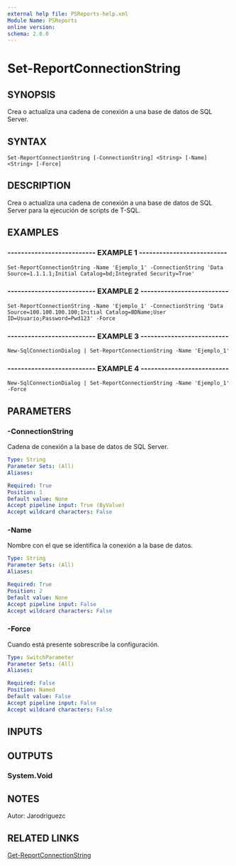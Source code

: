 ```yaml
---
external help file: PSReports-help.xml
Module Name: PSReports
online version: 
schema: 2.0.0
---
```


# Set-ReportConnectionString

## SYNOPSIS
Crea o actualiza una cadena de conexión a una base de datos de SQL Server.

## SYNTAX

```
Set-ReportConnectionString [-ConnectionString] <String> [-Name] <String> [-Force]
```

## DESCRIPTION
Crea o actualiza una cadena de conexión a una base de datos de SQL Server para la ejecución de scripts de T-SQL.

## EXAMPLES

### -------------------------- EXAMPLE 1 --------------------------
```
Set-ReportConnectionString -Name 'Ejemplo_1' -ConnectionString 'Data Source=1.1.1.1;Initial Catalog=bd;Integrated Security=True'
```

### -------------------------- EXAMPLE 2 --------------------------
```
Set-ReportConnectionString -Name 'Ejemplo_1' -ConnectionString 'Data Source=100.100.100.100;Initial Catalog=BDName;User ID=Usuario;Password=Pwd123' -Force
```

### -------------------------- EXAMPLE 3 --------------------------
```
New-SqlConnectionDialog | Set-ReportConnectionString -Name 'Ejemplo_1'
```

### -------------------------- EXAMPLE 4 --------------------------
```
New-SqlConnectionDialog | Set-ReportConnectionString -Name 'Ejemplo_1' -Force
```

## PARAMETERS

### -ConnectionString
Cadena de conexión a la base de datos de SQL Server.

```yaml
Type: String
Parameter Sets: (All)
Aliases: 

Required: True
Position: 1
Default value: None
Accept pipeline input: True (ByValue)
Accept wildcard characters: False
```

### -Name
Nombre con el que se identifica la conexión a la base de datos.

```yaml
Type: String
Parameter Sets: (All)
Aliases: 

Required: True
Position: 2
Default value: None
Accept pipeline input: False
Accept wildcard characters: False
```

### -Force
Cuando está presente sobrescribe la configuración.

```yaml
Type: SwitchParameter
Parameter Sets: (All)
Aliases: 

Required: False
Position: Named
Default value: False
Accept pipeline input: False
Accept wildcard characters: False
```

## INPUTS

## OUTPUTS

### System.Void

## NOTES
Autor: Jarodriguezc

## RELATED LINKS

[Get-ReportConnectionString](https://github.com/AlexRodriguez122/PSReports/blob/master/Scripting/SetConfig/Set-ReportConnectionString.md)

